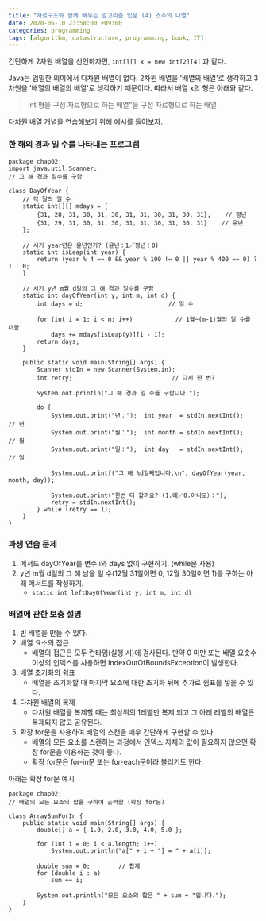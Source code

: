 ```yaml
---
title: "자료구조와 함께 배우는 알고리즘 입문 (4) 소수의 나열"
date: 2020-06-10 23:58:00 +09:00
categories: programming
tags: [algorithm, datastructure, programming, book, IT]
---
```


간단하게 2차원 배열을 선언하자면, `int[][] x = new int[2][4]` 과 같다.

Java는 엄밀한 의미에서 다차원 배열이 없다. 2차원 배열을 '배열의 배열'로 생각하고 3차원을 '배열의 배열의 배열'로 생각하기 때문이다. 따라서 배열 x의 형은 아래와 같다.

> int 형을 구성 자료형으로 하는 배열"을 구성 자료형으로 하는 배열

다차원 배열 개념을 연습해보기 위해 예시를 들어보자.

### 한 해의 경과 일 수를 나타내는 프로그램

```
package chap02;
import java.util.Scanner;
// 그 해 경과 일수를 구함

class DayOfYear {
    // 각 달의 일 수
    static int[][] mdays = {
        {31, 28, 31, 30, 31, 30, 31, 31, 30, 31, 30, 31},    // 평년
        {31, 29, 31, 30, 31, 30, 31, 31, 30, 31, 30, 31}    // 윤년
    };

    // 서기 year년은 윤년인가? (윤년：1／평년：0)
    static int isLeap(int year) {
        return (year % 4 == 0 && year % 100 != 0 || year % 400 == 0) ? 1 : 0;
    }

    // 서기 y년 m월 d일의 그 해 경과 일수를 구함
    static int dayOfYear(int y, int m, int d) {
        int days = d;                        // 일 수

        for (int i = 1; i < m; i++)            // 1월~(m-1)월의 일 수를 더함
            days += mdays[isLeap(y)][i - 1];
        return days;
    }

    public static void main(String[] args) {
        Scanner stdIn = new Scanner(System.in);
        int retry;                            // 다시 한 번?

        System.out.println("그 해 경과 일 수를 구합니다.");

        do {
            System.out.print("년：");  int year  = stdIn.nextInt();    // 년
            System.out.print("월：");  int month = stdIn.nextInt();    // 월
            System.out.print("일：");  int day   = stdIn.nextInt();    // 일

            System.out.printf("그 해 %d일째입니다.\n", dayOfYear(year, month, day));

            System.out.print("한번 더 할까요? (1.예／0.아니오）：");
            retry = stdIn.nextInt();
        } while (retry == 1);
    }
}
```

### 파생 연습 문제

1.  메서드 dayOfYear를 변수 i와 days 없이 구현하기. (while문 사용)
2.  y년 m월 d일의 그 해 남을 일 수(12월 31일이면 0, 12월 30일이면 1)를 구하는 아래 메서드를 작성하기.
    -   `static int leftDayOfYear(int y, int m, int d)`

### 배열에 관한 보충 설명

1.  빈 배열을 만들 수 있다.
2.  배열 요소의 접근
    -   배열의 접근은 모두 런타임(실행 시)에 검사된다. 만약 0 미만 또는 배열 요솟수 이상의 인덱스를 사용하면 IndexOutOfBoundsException이 발생한다.
3.  배열 초기화의 쉼표
    -   배열을 초기화할 때 마지막 요소에 대한 초기화 뒤에 추가로 쉼표를 넣을 수 있다.
4.  다차원 배열의 복제
    -   다차원 배열을 복제할 때는 최상위의 1레벨만 복제 되고 그 아래 레벨의 배열은 복제되지 않고 공유된다.
5.  확장 for문을 사용하여 배열의 스캔을 매우 간단하게 구현할 수 있다.
    -   배열의 모든 요소를 스캔하는 과정에서 인덱스 자체의 값이 필요하지 않으면 확장 for문을 이용하는 것이 좋다.
    -   확장 for문은 for-in문 또는 for-each문이라 불리기도 한다.

아래는 확장 for문 예시

```
package chap02;
// 배열의 모든 요소의 합을 구하여 출력함 (확장 for문)

class ArraySumForIn {
    public static void main(String[] args) {
        double[] a = { 1.0, 2.0, 3.0, 4.0, 5.0 };

        for (int i = 0; i < a.length; i++)
            System.out.println("a[" + i + "] = " + a[i]);

        double sum = 0;        // 합계
        for (double i : a)
            sum += i;

        System.out.println("모든 요소의 합은 " + sum + "입니다.");
    }
}
```
